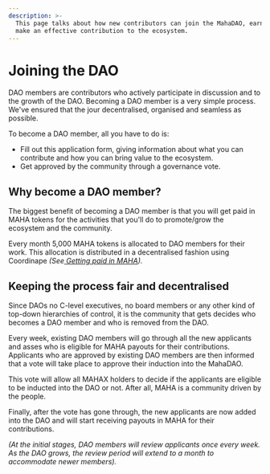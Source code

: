 ```yaml
---
description: >-
  This page talks about how new contributors can join the MahaDAO, earn MAHA and
  make an effective contribution to the ecosystem.
---
```


# Joining the DAO

DAO members are contributors who actively participate in discussion and to the growth of the DAO. Becoming a DAO member is a very simple process. We've ensured that the jour decentralised, organised and seamless as possible.

To become a DAO member, all you have to do is:

* Fill out this application form, giving information about what you can contribute and how you can bring value to the ecosystem.
* Get approved by the community through a governance vote.

## Why become a DAO member?

The biggest benefit of becoming a DAO member is that you will get paid in MAHA tokens for the activities that you'll do to promote/grow the ecosystem and the community.

Every month 5,000 MAHA tokens is allocated to DAO members for their work. This allocation is distributed in a decentralised fashion using Coordinape _\(See_[ _Getting paid in MAHA_](governance/getting-paid-in-maha.md)_\)._

## Keeping the process fair and decentralised

Since DAOs no C-level executives, no board members or any other kind of top-down hierarchies of control, it is the community that gets decides who becomes a DAO member and who is removed from the DAO.

Every week, existing DAO members will go through all the new applicants and asses who is eligible for MAHA payouts for their contributions. Applicants who are approved by existing DAO members are then informed that a vote will take place to approve their induction into the MahaDAO.

This vote will allow all MAHAX holders to decide if the applicants are eligible to be inducted into the DAO or not. After all, MAHA is a community driven by the people. 

Finally, after the vote has gone through, the new applicants are now added into the DAO and will start receiving payouts in MAHA for their contributions.

_\(At the initial stages, DAO members will review applicants once every week. As the DAO grows, the review period will extend to a month to accommodate newer members\)._

